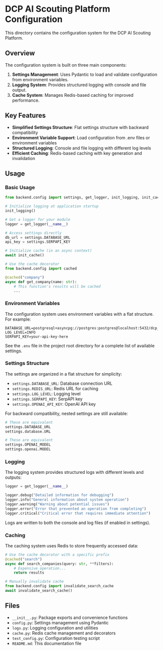 # DCP AI Scouting Platform Configuration

This directory contains the configuration system for the DCP AI Scouting Platform.

## Overview

The configuration system is built on three main components:

1. **Settings Management**: Uses Pydantic to load and validate configuration from environment variables.
2. **Logging System**: Provides structured logging with console and file output.
3. **Cache System**: Manages Redis-based caching for improved performance.

## Key Features

- **Simplified Settings Structure**: Flat settings structure with backward compatibility
- **Environment Variable Support**: Load configuration from .env files or environment variables
- **Structured Logging**: Console and file logging with different log levels
- **Efficient Caching**: Redis-based caching with key generation and invalidation

## Usage

### Basic Usage

```python
from backend.config import settings, get_logger, init_logging, init_cache

# Initialize logging at application startup
init_logging()

# Get a logger for your module
logger = get_logger(__name__)

# Access settings directly
db_url = settings.DATABASE_URL
api_key = settings.SERPAPI_KEY

# Initialize cache (in an async context)
await init_cache()

# Use the cache decorator
from backend.config import cached

@cached("company")
async def get_company(name: str):
    # This function's results will be cached
    ...
```

### Environment Variables

The configuration system uses environment variables with a flat structure. For example:

```
DATABASE_URL=postgresql+asyncpg://postgres:postgres@localhost:5432/dcp_ai
LOG_LEVEL=INFO
SERPAPI_KEY=your-api-key-here
```

See the `.env` file in the project root directory for a complete list of available settings.

### Settings Structure

The settings are organized in a flat structure for simplicity:

- `settings.DATABASE_URL`: Database connection URL
- `settings.REDIS_URL`: Redis URL for caching
- `settings.LOG_LEVEL`: Logging level
- `settings.SERPAPI_KEY`: SerpAPI key
- `settings.OPENAI_API_KEY`: OpenAI API key

For backward compatibility, nested settings are still available:

```python
# These are equivalent
settings.DATABASE_URL
settings.database.URL

# These are equivalent
settings.OPENAI_MODEL
settings.openai.MODEL
```

### Logging

The logging system provides structured logs with different levels and outputs:

```python
logger = get_logger(__name__)

logger.debug("Detailed information for debugging")
logger.info("General information about system operation")
logger.warning("Warning about potential issues")
logger.error("Error that prevented an operation from completing")
logger.critical("Critical error that requires immediate attention")
```

Logs are written to both the console and log files (if enabled in settings).

### Caching

The caching system uses Redis to store frequently accessed data:

```python
# Use the cache decorator with a specific prefix
@cached("search")
async def search_companies(query: str, **filters):
    # Expensive operation...
    return results

# Manually invalidate cache
from backend.config import invalidate_search_cache
await invalidate_search_cache()
```

## Files

- `__init__.py`: Package exports and convenience functions
- `config.py`: Settings management using Pydantic
- `logs.py`: Logging configuration and utilities
- `cache.py`: Redis cache management and decorators
- `test_config.py`: Configuration testing script
- `README.md`: This documentation file
